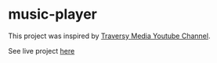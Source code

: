 # music-player
This project was inspired by [Traversy Media Youtube Channel](https://www.youtube.com/channel/UC29ju8bIPH5as8OGnQzwJyA).

See live project [here](https://babalwa01.github.io/music-player/)